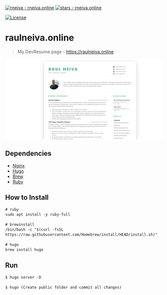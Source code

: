 [![rneiva - rneiva.online](https://img.shields.io/static/v1?label=rneiva&message=rneiva.online&color=green&logo=github)](https://github.com/rneiva/raulneiva.online)
[![stars - rneiva.online](https://img.shields.io/github/stars/rneiva/rneiva.online?style=social)](https://github.com/rneiva/rneiva.online)

[![License](https://img.shields.io/badge/License-MIT-blue)](#license)

# raulneiva.online
> My DevResume page - https://raulneiva.online

![](cv-header.png)

## Dependencies

* [Nginx](https://www.nginx.com/)
* [Hugo](https://gohugo.io/getting-started/installing/)
* [Brew](https://brew.sh/)
* [Ruby](https://www.ruby-lang.org/pt/documentation/installation/)

## How to Install

```
# ruby
sudo apt install -y ruby-full

# brewinstall
/bin/bash -c "$(curl -fsSL https://raw.githubusercontent.com/Homebrew/install/HEAD/install.sh)"

# hugo
brew install hugo
```

## Run

```
$ hugo server -D

$ hugo (Create public folder and commit all changes)
```
